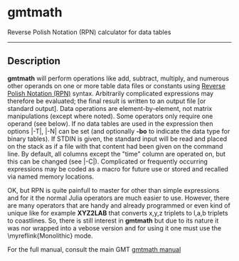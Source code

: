 # gmtmath

Reverse Polish Notation (RPN) calculator for data tables

*******
Description
-----------

**gmtmath** will perform operations like add, subtract, multiply, and
numerous other operands on one or more table data files or constants using
[Reverse Polish Notation (RPN)](https://en.wikipedia.org/wiki/Reverse_Polish_notation)
syntax.  Arbitrarily complicated expressions may therefore be evaluated; the
final result is written to an output file [or standard output]. Data
operations are element-by-element, not matrix manipulations (except
where noted). Some operators only require one operand (see below). If no
data tables are used in the expression then options |-T|, |-N| can
be set (and optionally **-bo** to indicate the
data type for binary tables). If STDIN is given, the standard input will
be read and placed on the stack as if a file with that content had been
given on the command line. By default, all columns except the "time"
column are operated on, but this can be changed (see |-C|).
Complicated or frequently occurring expressions may be coded as a macro
for future use or stored and recalled via named memory locations.

OK, but RPN is quite painfull to master for other than simple expressions and for it the normal
Julia operators are much easier to use. However, there are many operators that are handy and
already programmed or even kind of unique like for example **XYZ2LAB** that converts x,y,z triplets to l,a,b triplets
to coastlines. So, there is still interest in **gmtmath** but due to its nature it was nor wrapped
into a vebose version and for using it one must use the \myreflink{Monolithic} mode.

For the full manual, consult the main GMT [gmtmath manual](https://docs.generic-mapping-tools.org/dev/gmtmath.html)
